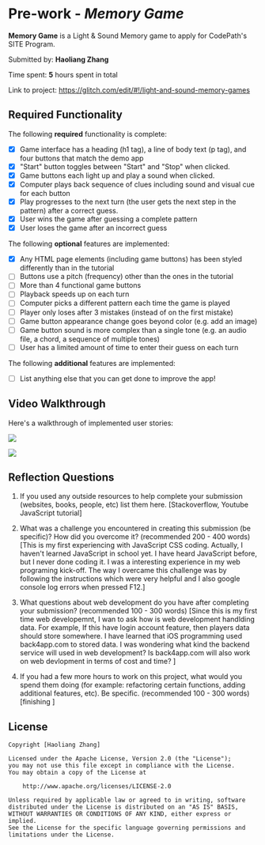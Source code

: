 # Pre-work - *Memory Game*

**Memory Game** is a Light & Sound Memory game to apply for CodePath's SITE Program. 

Submitted by: **Haoliang Zhang**

Time spent: **5** hours spent in total

Link to project: https://glitch.com/edit/#!/light-and-sound-memory-games

## Required Functionality

The following **required** functionality is complete:

* [x] Game interface has a heading (h1 tag), a line of body text (p tag), and four buttons that match the demo app
* [x] "Start" button toggles between "Start" and "Stop" when clicked. 
* [x] Game buttons each light up and play a sound when clicked. 
* [x] Computer plays back sequence of clues including sound and visual cue for each button
* [x] Play progresses to the next turn (the user gets the next step in the pattern) after a correct guess. 
* [x] User wins the game after guessing a complete pattern
* [x] User loses the game after an incorrect guess

The following **optional** features are implemented:

* [x] Any HTML page elements (including game buttons) has been styled differently than in the tutorial
* [ ] Buttons use a pitch (frequency) other than the ones in the tutorial
* [ ] More than 4 functional game buttons
* [ ] Playback speeds up on each turn
* [ ] Computer picks a different pattern each time the game is played
* [ ] Player only loses after 3 mistakes (instead of on the first mistake)
* [ ] Game button appearance change goes beyond color (e.g. add an image)
* [ ] Game button sound is more complex than a single tone (e.g. an audio file, a chord, a sequence of multiple tones)
* [ ] User has a limited amount of time to enter their guess on each turn

The following **additional** features are implemented:

- [ ] List anything else that you can get done to improve the app!

## Video Walkthrough

Here's a walkthrough of implemented user stories:

![](https://media.giphy.com/media/u9QFMFej5IwhY0Bot2/giphy.gif)

![](https://media.giphy.com/media/KjUFw21swpBIkPC666/giphy.gif)


## Reflection Questions
1. If you used any outside resources to help complete your submission (websites, books, people, etc) list them here. 
[Stackoverflow, Youtube JavaScript tutorial]

2. What was a challenge you encountered in creating this submission (be specific)? How did you overcome it? (recommended 200 - 400 words) 
[This is my first  experiencing with JavaScript CSS coding. Actually, I haven't learned JavaScript in school yet. I have heard JavaScript before, but I never done coding it. I was a interesting experience in my web programing kick-off. The way I overcame this challenge was by following the instructions which were very helpful and I also google console log errors when pressed  F12.]

3. What questions about web development do you have after completing your submission? (recommended 100 - 300 words) 
[Since this is my first time web developemnt, I wan to ask how is web development handlding data. For example, If this have login account feature, then players data should store somewhere. I have learned that iOS programming used back4app.com to stored data. I was wondering what kind the backend service will used in web development? Is back4app.com will also work on web devlopment in terms of cost and time? ]

4. If you had a few more hours to work on this project, what would you spend them doing (for example: refactoring certain functions, adding additional features, etc). Be specific. (recommended 100 - 300 words) 
[finishing ]



## License

    Copyright [Haoliang Zhang]

    Licensed under the Apache License, Version 2.0 (the "License");
    you may not use this file except in compliance with the License.
    You may obtain a copy of the License at

        http://www.apache.org/licenses/LICENSE-2.0

    Unless required by applicable law or agreed to in writing, software
    distributed under the License is distributed on an "AS IS" BASIS,
    WITHOUT WARRANTIES OR CONDITIONS OF ANY KIND, either express or implied.
    See the License for the specific language governing permissions and
    limitations under the License.
